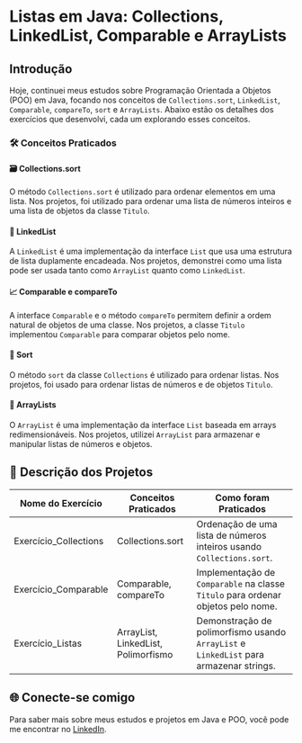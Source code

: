 # Listas em Java: Collections, LinkedList, Comparable e ArrayLists

## Introdução

Hoje, continuei meus estudos sobre Programação Orientada a Objetos (POO) em Java, focando nos conceitos de `Collections.sort`, `LinkedList`, `Comparable`, `compareTo`, `sort` e `ArrayLists`. Abaixo estão os detalhes dos exercícios que desenvolvi, cada um explorando esses conceitos.

### 🛠️ Conceitos Praticados

#### 🗃️ Collections.sort
O método `Collections.sort` é utilizado para ordenar elementos em uma lista. Nos projetos, foi utilizado para ordenar uma lista de números inteiros e uma lista de objetos da classe `Titulo`.

#### 🧩 LinkedList
A `LinkedList` é uma implementação da interface `List` que usa uma estrutura de lista duplamente encadeada. Nos projetos, demonstrei como uma lista pode ser usada tanto como `ArrayList` quanto como `LinkedList`.

#### 📈 Comparable e compareTo
A interface `Comparable` e o método `compareTo` permitem definir a ordem natural de objetos de uma classe. Nos projetos, a classe `Titulo` implementou `Comparable` para comparar objetos pelo nome.

#### 🔄 Sort
O método `sort` da classe `Collections` é utilizado para ordenar listas. Nos projetos, foi usado para ordenar listas de números e de objetos `Titulo`.

#### 📝 ArrayLists
O `ArrayList` é uma implementação da interface `List` baseada em arrays redimensionáveis. Nos projetos, utilizei `ArrayList` para armazenar e manipular listas de números e objetos.

## 📝 Descrição dos Projetos

| Nome do Exercício      | Conceitos Praticados                | Como foram Praticados                                                                 |
|------------------------|-------------------------------------|---------------------------------------------------------------------------------------|
| Exercício_Collections  | Collections.sort                    | Ordenação de uma lista de números inteiros usando `Collections.sort`.                 |
| Exercício_Comparable   | Comparable, compareTo               | Implementação de `Comparable` na classe `Titulo` para ordenar objetos pelo nome.      |
| Exercício_Listas       | ArrayList, LinkedList, Polimorfismo | Demonstração de polimorfismo usando `ArrayList` e `LinkedList` para armazenar strings.|

## 🌐 Conecte-se comigo

Para saber mais sobre meus estudos e projetos em Java e POO, você pode me encontrar no [LinkedIn](https://www.linkedin.com/in/joao-pedro-gon%C3%A7alves-viana-de-souza-a33a84242/).
